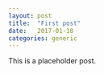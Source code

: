 ```yaml
---
layout: post
title:  "First post"
date:   2017-01-18
categories: generic
---
```

This is a placeholder post. 
